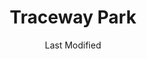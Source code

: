 ---
layout: location-page
date: Last Modified
description: "Local COVID-19 testing is available at Traceway Park in Clinton, Mississippi, USA."
permalink: "locations/mississippi/clinton/traceway-park/"
tags:
  - locations
  - mississippi
title: Traceway Park
uniqueName: traceway-park
state: Mississippi
stateAbbr: MS
hood: "Clinton"
address: ""
city: "Clinton"
zip: ""
zipsNearby: "" 
mapUrl: "http://maps.apple.com/?q=Traceway+Park&address=,Clinton,Mississippi,"
locationType: Please contact for drive-thru/walk-in availability.
phone: "601-496-7200"
website: "undefined"
onlineBooking: undefined
closed: true
closedUpdate: April 17th, 2020
notes: ""
days: Contact for hours of operation.
ctaMessage: Call 601-496-7200
ctaUrl: "tel:601-496-7200"
---